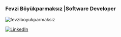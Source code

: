 <h3 >Fevzi Böyükparmaksız |Software Developer </h3>

<p align="left"> <img src="https://komarev.com/ghpvc/?username=fevziboyukparmaksiz&label=Profile%20views&color=0e75b6&style=flat" alt="fevziboyukparmaksiz" /> </p>

[![LinkedIn](https://img.shields.io/badge/LinkedIn-%230077B5.svg?logo=linkedin&logoColor=white)](https://linkedin.com/in/fevzi-böyükparmaksız) 
